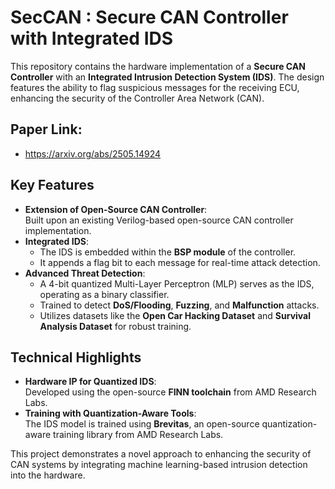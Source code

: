 # SecCAN : Secure CAN Controller with Integrated IDS  

This repository contains the hardware implementation of a **Secure CAN Controller** with an **Integrated Intrusion Detection System (IDS)**. The design features the ability to flag suspicious messages for the receiving ECU, enhancing the security of the Controller Area Network (CAN). 

## Paper Link: 
- https://arxiv.org/abs/2505.14924 

## Key Features  
- **Extension of Open-Source CAN Controller**:  
  Built upon an existing Verilog-based open-source CAN controller implementation.  
- **Integrated IDS**:  
  - The IDS is embedded within the **BSP module** of the controller.  
  - It appends a flag bit to each message for real-time attack detection.  
- **Advanced Threat Detection**:  
  - A 4-bit quantized Multi-Layer Perceptron (MLP) serves as the IDS, operating as a binary classifier.  
  - Trained to detect **DoS/Flooding**, **Fuzzing**, and **Malfunction** attacks.  
  - Utilizes datasets like the **Open Car Hacking Dataset** and **Survival Analysis Dataset** for robust training.  

## Technical Highlights  
- **Hardware IP for Quantized IDS**:  
  Developed using the open-source **FINN toolchain** from AMD Research Labs.  
- **Training with Quantization-Aware Tools**:  
  The IDS model is trained using **Brevitas**, an open-source quantization-aware training library from AMD Research Labs.  

This project demonstrates a novel approach to enhancing the security of CAN systems by integrating machine learning-based intrusion detection into the hardware.  

